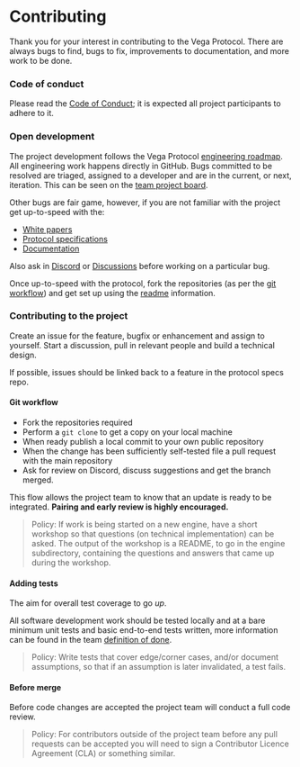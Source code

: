 # Contributing

Thank you for your interest in contributing to the Vega Protocol. There are always bugs to find, bugs to fix, improvements to documentation, and more work to be done.

### Code of conduct

Please read the [Code of Conduct](./CODE_OF_CONDUCT.md); it is expected all project participants to adhere to it.

### Open development

The project development follows the Vega Protocol [engineering roadmap](https://github.com/vegaprotocol/roadmap). All engineering work happens directly in GitHub. Bugs committed to be resolved are triaged, assigned to a developer and are in the current, or next, iteration. This can be seen on the [team project board](https://github.com/orgs/vegaprotocol/projects/106/views/4).

Other bugs are fair game, however, if you are not familiar with the project get up-to-speed with the:

- [White papers](https://vega.xyz/papers/)
- [Protocol specifications](https://github.com/vegaprotocol/specs)
- [Documentation](https://docs.vega.xyz/)

Also ask in [Discord](https://discord.com/invite/3hQyGgZ) or [Discussions](https://github.com/vegaprotocol/feedback) before working on a particular bug.

Once up-to-speed with the protocol, fork the repositories (as per the [git workflow](./CONTRIBUTING.md#git-workflow)) and get set up using the [readme](./readme.md) information.

### Contributing to the project

Create an issue for the feature, bugfix or enhancement and assign to yourself. Start a discussion, pull in relevant people and build a technical design.

If possible, issues should be linked back to a feature in the protocol specs repo.

#### Git workflow

- Fork the repositories required
- Perform a `git clone` to get a copy on your local machine
- When ready publish a local commit to your own public repository
- When the change has been sufficiently self-tested file a pull request with the main repository
- Ask for review on Discord, discuss suggestions and get the branch merged.

This flow allows the project team to know that an update is ready to be integrated. **Pairing and early review is highly encouraged.**

> Policy: If work is being started on a new engine, have a short workshop so that questions (on technical implementation) can be asked. The output of the workshop is a README, to go in the engine subdirectory, containing the questions and answers that came up during the workshop.

#### Adding tests

The aim for overall test coverage to go *up*.

All software development work should be tested locally and at a bare minimum unit tests and basic end-to-end tests written, more information can be found in the team [definition of done](./DEFINITION_OF_DONE.md).

> Policy: Write tests that cover edge/corner cases, and/or document assumptions, so that if an assumption is later invalidated, a test fails.

#### Before merge

Before code changes are accepted the project team will conduct a full code review.

> Policy: For contributors outside of the project team before any pull requests can be accepted you will need to sign a Contributor Licence Agreement (CLA) or something similar.
